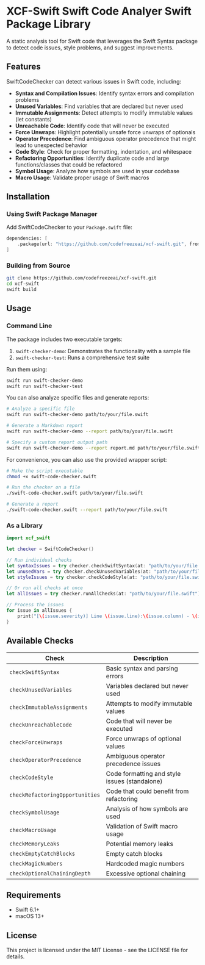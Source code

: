 # XCF-Swift Swift Code Analyer Swift Package Library

A static analysis tool for Swift code that leverages the Swift Syntax package to detect code issues, style problems, and suggest improvements.

## Features

SwiftCodeChecker can detect various issues in Swift code, including:

- **Syntax and Compilation Issues**: Identify syntax errors and compilation problems
- **Unused Variables**: Find variables that are declared but never used
- **Immutable Assignments**: Detect attempts to modify immutable values (let constants)
- **Unreachable Code**: Identify code that will never be executed
- **Force Unwraps**: Highlight potentially unsafe force unwraps of optionals
- **Operator Precedence**: Find ambiguous operator precedence that might lead to unexpected behavior
- **Code Style**: Check for proper formatting, indentation, and whitespace
- **Refactoring Opportunities**: Identify duplicate code and large functions/classes that could be refactored
- **Symbol Usage**: Analyze how symbols are used in your codebase
- **Macro Usage**: Validate proper usage of Swift macros

## Installation

### Using Swift Package Manager

Add SwiftCodeChecker to your `Package.swift` file:

```swift
dependencies: [
    .package(url: "https://github.com/codefreezeai/xcf-swift.git", from: "1.0.0")
]
```

### Building from Source

```bash
git clone https://github.com/codefreezeai/xcf-swift.git
cd xcf-swift
swift build
```

## Usage

### Command Line

The package includes two executable targets:

1. `swift-checker-demo`: Demonstrates the functionality with a sample file
2. `swift-checker-test`: Runs a comprehensive test suite

Run them using:

```bash
swift run swift-checker-demo
swift run swift-checker-test
```

You can also analyze specific files and generate reports:

```bash
# Analyze a specific file
swift run swift-checker-demo path/to/your/file.swift

# Generate a Markdown report
swift run swift-checker-demo --report path/to/your/file.swift

# Specify a custom report output path
swift run swift-checker-demo --report report.md path/to/your/file.swift
```

For convenience, you can also use the provided wrapper script:

```bash
# Make the script executable
chmod +x swift-code-checker.swift

# Run the checker on a file
./swift-code-checker.swift path/to/your/file.swift

# Generate a report
./swift-code-checker.swift --report path/to/your/file.swift
```

### As a Library

```swift
import xcf_swift

let checker = SwiftCodeChecker()

// Run individual checks
let syntaxIssues = try checker.checkSwiftSyntax(at: "path/to/your/file.swift")
let unusedVars = try checker.checkUnusedVariables(at: "path/to/your/file.swift")
let styleIssues = try checker.checkCodeStyle(at: "path/to/your/file.swift")

// Or run all checks at once
let allIssues = try checker.runAllChecks(at: "path/to/your/file.swift")

// Process the issues
for issue in allIssues {
    print("[\(issue.severity)] Line \(issue.line):\(issue.column) - \(issue.description)")
}
```

## Available Checks

| Check | Description |
|-------|-------------|
| `checkSwiftSyntax` | Basic syntax and parsing errors |
| `checkUnusedVariables` | Variables declared but never used |
| `checkImmutableAssignments` | Attempts to modify immutable values |
| `checkUnreachableCode` | Code that will never be executed |
| `checkForceUnwraps` | Force unwraps of optional values |
| `checkOperatorPrecedence` | Ambiguous operator precedence issues |
| `checkCodeStyle` | Code formatting and style issues (standalone) | 
| `checkRefactoringOpportunities` | Code that could benefit from refactoring |
| `checkSymbolUsage` | Analysis of how symbols are used |
| `checkMacroUsage` | Validation of Swift macro usage |
| `checkMemoryLeaks` | Potential memory leaks |
| `checkEmptyCatchBlocks` | Empty catch blocks |
| `checkMagicNumbers` | Hardcoded magic numbers |
| `checkOptionalChainingDepth` | Excessive optional chaining |

## Requirements

- Swift 6.1+ 
- macOS 13+

## License

This project is licensed under the MIT License - see the LICENSE file for details. 
